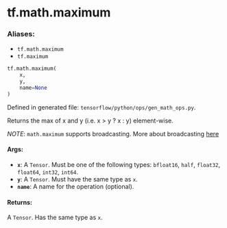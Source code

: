 <div itemscope itemtype="http://developers.google.com/ReferenceObject">
<meta itemprop="name" content="tf.math.maximum" />
<meta itemprop="path" content="Stable" />
</div>

# tf.math.maximum

### Aliases:

* `tf.math.maximum`
* `tf.maximum`

``` python
tf.math.maximum(
    x,
    y,
    name=None
)
```



Defined in generated file: `tensorflow/python/ops/gen_math_ops.py`.

Returns the max of x and y (i.e. x > y ? x : y) element-wise.

*NOTE*: `math.maximum` supports broadcasting. More about broadcasting
[here](http://docs.scipy.org/doc/numpy/user/basics.broadcasting.html)

#### Args:

* <b>`x`</b>: A `Tensor`. Must be one of the following types: `bfloat16`, `half`, `float32`, `float64`, `int32`, `int64`.
* <b>`y`</b>: A `Tensor`. Must have the same type as `x`.
* <b>`name`</b>: A name for the operation (optional).


#### Returns:

A `Tensor`. Has the same type as `x`.